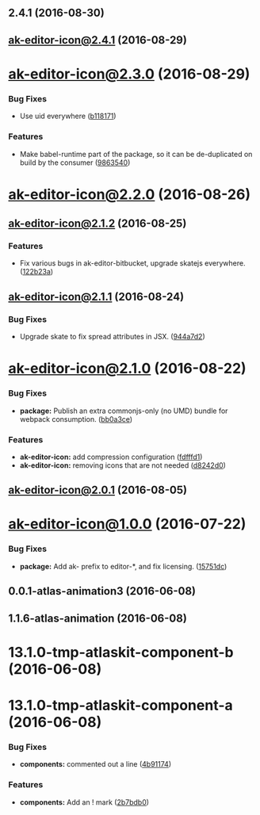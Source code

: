 <a name="2.4.1"></a>
## 2.4.1 (2016-08-30)



<a name="ak-editor-icon@2.4.1"></a>
## ak-editor-icon@2.4.1 (2016-08-29)



<a name="ak-editor-icon@2.3.0"></a>
# ak-editor-icon@2.3.0 (2016-08-29)


### Bug Fixes

* Use uid everywhere ([b118171](https://bitbucket.org/atlassian/atlaskit/commits/b118171))


### Features

* Make babel-runtime part of the package, so it can be de-duplicated on build by the consumer ([9863540](https://bitbucket.org/atlassian/atlaskit/commits/9863540))



<a name="ak-editor-icon@2.2.0"></a>
# ak-editor-icon@2.2.0 (2016-08-26)



<a name="ak-editor-icon@2.1.2"></a>
## ak-editor-icon@2.1.2 (2016-08-25)


### Features

* Fix various bugs in ak-editor-bitbucket, upgrade skatejs everywhere. ([122b23a](https://bitbucket.org/atlassian/atlaskit/commits/122b23a))



<a name="ak-editor-icon@2.1.1"></a>
## ak-editor-icon@2.1.1 (2016-08-24)


### Bug Fixes

* Upgrade skate to fix spread attributes in JSX. ([944a7d2](https://bitbucket.org/atlassian/atlaskit/commits/944a7d2))



<a name="ak-editor-icon@2.1.0"></a>
# ak-editor-icon@2.1.0 (2016-08-22)


### Bug Fixes

* **package:** Publish an extra commonjs-only (no UMD) bundle for webpack consumption. ([bb0a3ce](https://bitbucket.org/atlassian/atlaskit/commits/bb0a3ce))


### Features

* **ak-editor-icon:** add compression configuration ([fdfffd1](https://bitbucket.org/atlassian/atlaskit/commits/fdfffd1))
* **ak-editor-icon:** removing icons that are not needed ([d8242d0](https://bitbucket.org/atlassian/atlaskit/commits/d8242d0))



<a name="ak-editor-icon@2.0.1"></a>
## ak-editor-icon@2.0.1 (2016-08-05)



<a name="ak-editor-icon@1.0.0"></a>
# ak-editor-icon@1.0.0 (2016-07-22)


### Bug Fixes

* **package:** Add ak- prefix to editor-*, and fix licensing. ([15751dc](https://bitbucket.org/atlassian/atlaskit/commits/15751dc))



<a name="0.0.1-atlas-animation3"></a>
## 0.0.1-atlas-animation3 (2016-06-08)



<a name="1.1.6-atlas-animation"></a>
## 1.1.6-atlas-animation (2016-06-08)



<a name="13.1.0-tmp-atlaskit-component-b"></a>
# 13.1.0-tmp-atlaskit-component-b (2016-06-08)



<a name="13.1.0-tmp-atlaskit-component-a"></a>
# 13.1.0-tmp-atlaskit-component-a (2016-06-08)


### Bug Fixes

* **components:** commented out a line ([4b91174](https://bitbucket.org/atlassian/atlaskit/commits/4b91174))


### Features

* **components:** Add an ! mark ([2b7bdb0](https://bitbucket.org/atlassian/atlaskit/commits/2b7bdb0))



